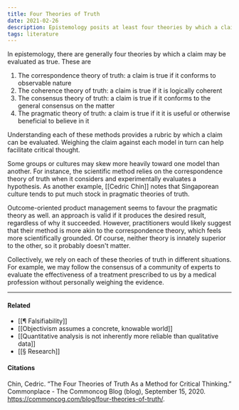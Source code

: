 ```yaml
---
title: Four Theories of Truth
date: 2021-02-26
description: Epistemology posits at least four theories by which a claim's truth can be measured: correspondence, coherence, consensus, or pragmatic. 
tags: literature
---
```


In epistemology, there are generally four theories by which a claim may be evaluated as true. These are

1. The correspondence theory of truth: a claim is true if it conforms to observable nature
2. The coherence theory of truth: a claim is true if it is logically coherent
3. The consensus theory of truth: a claim is true if it conforms to the general consensus on the matter
4. The pragmatic theory of truth: a claim is true if it it is useful or otherwise beneficial to believe in it

Understanding each of these methods provides a rubric by which a claim can be evaluated. Weighing the claim against each model in turn can help facilitate critical thought. 

Some groups or cultures may skew more heavily toward one model than another. For instance, the scientific method relies on the correspondence theory of truth when it considers and experimentally evaluates a hypothesis. As another example, [[Cedric Chin]] notes that Singaporean culture tends to put much stock in pragmatic theories of truth. 

Outcome-oriented product management seems to favour the pragmatic theory as well. an approach is valid if it produces the desired result, regardless of why it succeeded. However, practitioners would likely suggest that their method is more akin to the correspondence theory, which feels more scientifically grounded. Of course, neither theory is innately superior to the other, so it probably doesn't matter. 

Collectively, we rely on each of these theories of truth in different situations. For example, we may follow the consensus of a community of experts to evaluate the effectiveness of a treatment prescribed to us by a medical profession without personally weighing the evidence. 

---
#### Related
- [[¶ Falsifiability]]
- [[Objectivism assumes a concrete, knowable world]]
- [[Quantitative analysis is not inherently more reliable than qualitative data]]
- [[§ Research]]

#### Citations
Chin, Cedric. “The Four Theories of Truth As a Method for Critical Thinking.” Commonplace - The Commoncog Blog (blog), September 15, 2020. https://commoncog.com/blog/four-theories-of-truth/.